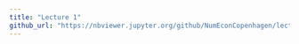 ```yaml
---
title: "Lecture 1"
github_url: "https://nbviewer.jupyter.org/github/NumEconCopenhagen/lectures-2019/blob/master/01/01_Introduction.pdf"
---
```

